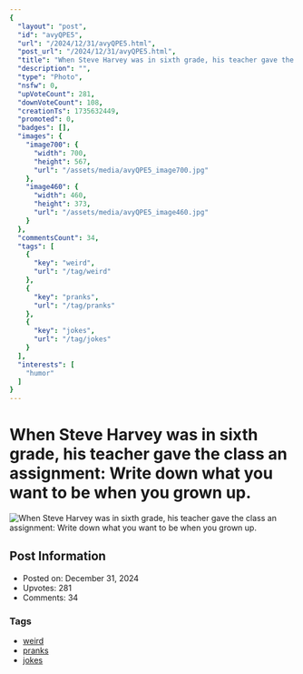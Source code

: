 ```yaml
---
{
  "layout": "post",
  "id": "avyQPE5",
  "url": "/2024/12/31/avyQPE5.html",
  "post_url": "/2024/12/31/avyQPE5.html",
  "title": "When Steve Harvey was in sixth grade, his teacher gave the class an assignment: Write down what you want to be when you grown up.",
  "description": "",
  "type": "Photo",
  "nsfw": 0,
  "upVoteCount": 281,
  "downVoteCount": 108,
  "creationTs": 1735632449,
  "promoted": 0,
  "badges": [],
  "images": {
    "image700": {
      "width": 700,
      "height": 567,
      "url": "/assets/media/avyQPE5_image700.jpg"
    },
    "image460": {
      "width": 460,
      "height": 373,
      "url": "/assets/media/avyQPE5_image460.jpg"
    }
  },
  "commentsCount": 34,
  "tags": [
    {
      "key": "weird",
      "url": "/tag/weird"
    },
    {
      "key": "pranks",
      "url": "/tag/pranks"
    },
    {
      "key": "jokes",
      "url": "/tag/jokes"
    }
  ],
  "interests": [
    "humor"
  ]
}
---
```


# When Steve Harvey was in sixth grade, his teacher gave the class an assignment: Write down what you want to be when you grown up.

![When Steve Harvey was in sixth grade, his teacher gave the class an assignment: Write down what you want to be when you grown up.](/assets/media/avyQPE5_image700.jpg)

## Post Information

- Posted on: December 31, 2024
- Upvotes: 281
- Comments: 34

### Tags

- [weird](/tag/weird)
- [pranks](/tag/pranks)
- [jokes](/tag/jokes)
